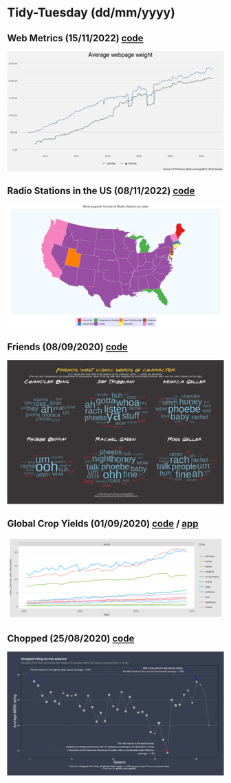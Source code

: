 # Tidy-Tuesday (dd/mm/yyyy)

## Web Metrics (15/11/2022) **[code](https://github.com/cags9607/Tidy-Tuesday/blob/master/web-metrics.R)**

![](web-metrics.png)<!-- -->

## Radio Stations in the US (08/11/2022) **[code](https://github.com/cags9607/Tidy-Tuesday/blob/master/radio-stations.R)**

![](radio-stations.png)<!-- -->

## Friends (08/09/2020) **[code](https://github.com/cags9607/Tidy-Tuesday/blob/master/Friends.R)**

![](friends-plot.png)<!-- -->

## Global Crop Yields (01/09/2020) **[code](https://github.com/cags9607/Tidy-Tuesday/blob/master/shiny-markdown-crop.Rmd)** / **[app](https://sergio-carrasco.shinyapps.io/shiny-markdown/)**

![](World-crops.png)<!-- -->

## Chopped (25/08/2020) **[code](https://github.com/cags9607/Tidy-Tuesday/blob/master/Chopped.R)**

![](chopped-fig.png)<!-- -->

